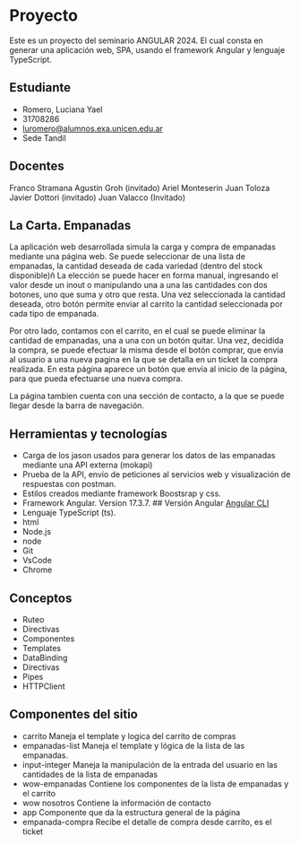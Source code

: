 # Proyecto
Este es un proyecto del seminario ANGULAR 2024. El cual consta en generar una aplicación web, SPA, usando el framework Angular y lenguaje TypeScript.


## Estudiante
* Romero, Luciana Yael
* 31708286
* luromero@alumnos.exa.unicen.edu.ar
* Sede Tandil

## Docentes
Franco Stramana
Agustín Groh (invitado)
Ariel Monteserin
Juan Toloza
Javier Dottori (invitado)
Juan Valacco (Invitado)


## La Carta. Empanadas

La aplicación web desarrollada simula la carga y compra de empanadas mediante una página web. 
Se puede seleccionar de una lista de empanadas, la cantidad deseada de cada variedad (dentro del stock disponible)ñ La elección se puede hacer en forma manual, ingresando el valor desde un inout o manipulando una a una las cantidades con dos botones, uno que suma y otro que resta. Una vez seleccionada la cantidad deseada, otro botón permite enviar al carrito la cantidad seleccionada por cada tipo de empanada. 

Por otro lado, contamos con el carrito, en el cual se puede eliminar la cantidad de empanadas, una a una con un botón quitar. Una vez, decidida la compra, se puede efectuar la misma desde el botón comprar, que envía al usuario a una nueva pagina en la que se detalla en un ticket la compra realizada. En esta página aparece un botón que envía al inicio de la página, para que pueda efectuarse una nueva compra.

La página tambien cuenta con una sección de contacto, a la que se puede llegar desde la barra de navegación.


## Herramientas y tecnologías
* Carga de los jason usados para generar los datos de las empanadas mediante una API externa (mokapi)
* Prueba de la API, envío de peticiones al servicios web y visualización de respuestas con postman.
* Estilos creados mediante framework Boostsrap y css.
* Framework Angular. Version 17.3.7. ## Versión Angular [Angular CLI](https://github.com/angular/angular-cli) 
* Lenguaje TypeScript (ts).
* html
* Node.js
* node
* Git
* VsCode
* Chrome

## Conceptos
* Ruteo
* Directivas
* Componentes
* Templates
* DataBinding
* Directivas 
* Pipes
* HTTPClient

## Componentes del sitio
* carrito
Maneja el template y logica del carrito de compras
* empanadas-list
Maneja el template y lógica de la lista de las empanadas.
* input-integer
Maneja la manipulación de la entrada del usuario en las cantidades de la lista de empanadas
* wow-empanadas
Contiene los componentes de la lista de empanadas y el carrito
* wow nosotros
Contiene la información de contacto
* app
Componente que da la estructura general de la página
* empanada-compra
Recibe el detalle de compra desde carrito, es el ticket







